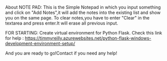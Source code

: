 About NOTE PAD:
This is the Simple Notepad in which you input something and click on "Add Notes",it will add the notes into the existing list and show you on the same page.
To clear notes,you have to enter "Clear" in the textarea and press enter.It will erase all previous input.

FOR STARTING:
Create virtual environment for Python Flask.
Check this link for help :
https://timmyreilly.azurewebsites.net/python-flask-windows-development-environment-setup/

And you are ready to go!Contact if you need any help!
